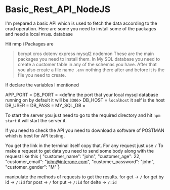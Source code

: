 # Basic_Rest_API_NodeJS

I'm prepared a basic API which is used to fetch the data according to the crud operation. 
Here are some you need to install some of the packages and need a local `MYSQL` database 

Hit nmp i <packages>
Packages are
>bcrypt
>cros
>dotenv
>express
>mysql2
>nodemon
These are the main packages you need to install them.
In My SQL database you need to create a customer table in any of the schemas you have. After that you also create a file name `.env` nothing there after and before it is the file you need to create.

If declare the variables I mentioned

APP_PORT = <define the port that when your sever started it will run on this port you define you can define what ever number you want>
DB_PORT = <define the port that your local mysql database running on by default it will be `3306`>
DB_HOST = `localhost` it self is the host
DB_USER = <define the user name that you given when you creating a database>
DB_PASS = <password of the database you created>
MY_SQL_DB = <it is the schema to be defined when you created a table in Data Base>

To start the server you just need to go to the required directory and hit `npm start` it will start the server it.

If you need to check the API you need to download a software of POSTMAN which is best for API testing.

You get the link in the terminal itself copy that.
For any request just use `/` 
To make a request to get data you need to send some body along with the request like this
{
    "customer_name": "john",
    "customer_age": 22,
    "customer_email": "john@interone.com",
    "customer_password": "john",
    "customer_gender": "M"
}

manipulate the methods of requests to get the results.
for get -> `/`
for get by id -> `/:id`
for post -> `/`
for put -> `/:id`
for delte -> `/:id`
